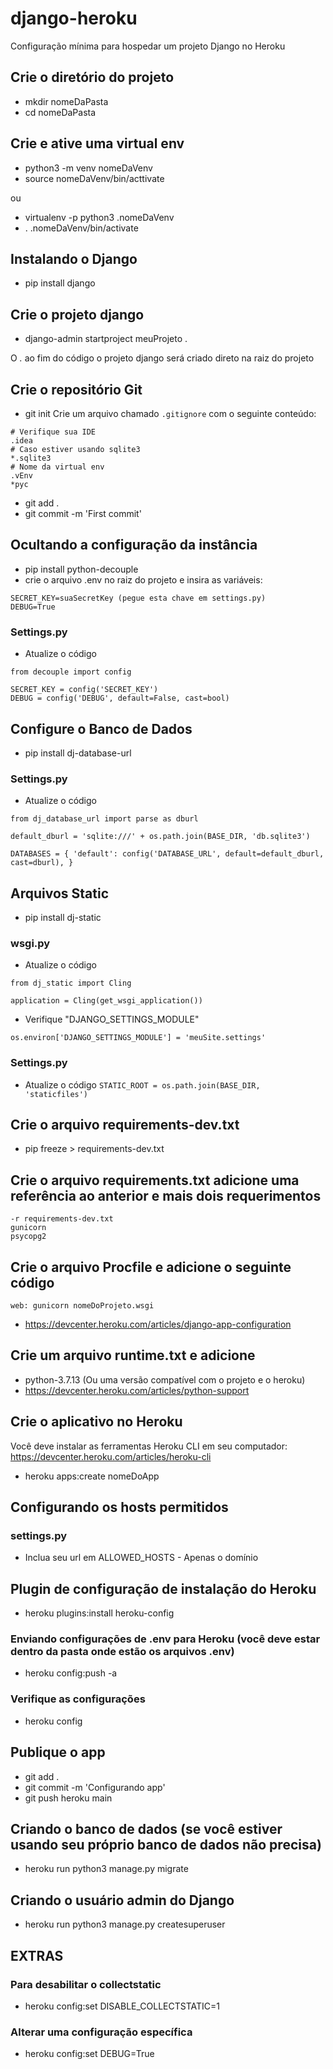 # django-heroku
Configuração mínima para hospedar um projeto Django no Heroku

## Crie o diretório do projeto
- mkdir nomeDaPasta
- cd nomeDaPasta

## Crie e ative uma virtual env

- python3 -m venv nomeDaVenv
- source nomeDaVenv/bin/acttivate

ou

- virtualenv -p python3 .nomeDaVenv
- . .nomeDaVenv/bin/activate

## Instalando o Django
- pip install django

## Crie o projeto django
- django-admin startproject meuProjeto .

O *.* ao fim do código o projeto django será criado direto na raiz do projeto

## Crie o repositório Git
- git init
Crie um arquivo chamado `.gitignore` com o seguinte conteúdo:
```
# Verifique sua IDE
.idea
# Caso estiver usando sqlite3
*.sqlite3
# Nome da virtual env
.vEnv
*pyc
```
- git add .
- git commit -m 'First commit'

## Ocultando a configuração da instância
- pip install python-decouple
- crie o arquivo .env no raiz do projeto e insira as variáveis:
```
SECRET_KEY=suaSecretKey (pegue esta chave em settings.py)
DEBUG=True
```
### Settings.py
- Atualize o código
``` 
from decouple import config

SECRET_KEY = config('SECRET_KEY')
DEBUG = config('DEBUG', default=False, cast=bool)
```

## Configure o Banco de Dados
- pip install dj-database-url

### Settings.py
- Atualize o código
```
from dj_database_url import parse as dburl

default_dburl = 'sqlite:///' + os.path.join(BASE_DIR, 'db.sqlite3')

DATABASES = { 'default': config('DATABASE_URL', default=default_dburl, cast=dburl), }
```

## Arquivos Static
- pip install dj-static

### wsgi.py
- Atualize o código
```
from dj_static import Cling

application = Cling(get_wsgi_application())
```
- Verifique "DJANGO_SETTINGS_MODULE" 
```
os.environ['DJANGO_SETTINGS_MODULE'] = 'meuSite.settings'
```

### Settings.py
- Atualize o código
``` STATIC_ROOT = os.path.join(BASE_DIR, 'staticfiles') ```
## Crie o arquivo requirements-dev.txt
- pip freeze > requirements-dev.txt

## Crie o arquivo requirements.txt adicione uma referência ao anterior e mais dois requerimentos
```
-r requirements-dev.txt
gunicorn
psycopg2
```
## Crie o arquivo Procfile e adicione o seguinte código
```web: gunicorn nomeDoProjeto.wsgi```
- https://devcenter.heroku.com/articles/django-app-configuration

## Crie um arquivo runtime.txt e adicione
- python-3.7.13 (Ou uma versão compatível com o projeto e o heroku)
- https://devcenter.heroku.com/articles/python-support

## Crie o aplicativo no Heroku
Você deve instalar as ferramentas Heroku CLI em seu computador:
https://devcenter.heroku.com/articles/heroku-cli

- heroku apps:create nomeDoApp

## Configurando os hosts permitidos
### settings.py
- Inclua seu url em ALLOWED_HOSTS - Apenas o domínio

## Plugin de configuração de instalação do Heroku
- heroku plugins:install heroku-config

### Enviando configurações de .env para Heroku (você deve estar dentro da pasta onde estão os arquivos .env)
- heroku config:push -a

### Verifique as configurações
- heroku config

## Publique o app
- git add .
- git commit -m 'Configurando app'
- git push heroku main

## Criando o banco de dados (se você estiver usando seu próprio banco de dados não precisa)
- heroku run python3 manage.py migrate

## Criando o usuário admin do Django
- heroku run python3 manage.py createsuperuser
 
## EXTRAS
### Para desabilitar o collectstatic
- heroku config:set DISABLE_COLLECTSTATIC=1

### Alterar uma configuração específica
- heroku config:set DEBUG=True
